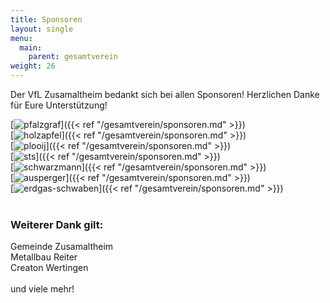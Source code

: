 ```yaml
---
title: Sponsoren
layout: single
menu:
  main:
    parent: gesamtverein
weight: 26
---
```


Der VfL Zusamaltheim bedankt sich bei allen Sponsoren! Herzlichen Danke für Eure Unterstützung!

[![pfalzgraf](/images/Sponsoren/pfalzgraf_3.jpg)]({{< ref "/gesamtverein/sponsoren.md" >}})<br>
[![holzapfel](/images/Sponsoren/holzapfel_3.jpg)]({{< ref "/gesamtverein/sponsoren.md" >}})<br>
[![plooij](/images/Sponsoren/Plooij_3.jpg)]({{< ref "/gesamtverein/sponsoren.md" >}})<br>
[![sts](/images/Sponsoren/sts_3.jpg)]({{< ref "/gesamtverein/sponsoren.md" >}})<br>
[![schwarzmann](/images/Sponsoren/Schwarzmann_3.jpg)]({{< ref "/gesamtverein/sponsoren.md" >}})<br>
[![ausperger](/images/Sponsoren/ausperger_3.jpg)]({{< ref "/gesamtverein/sponsoren.md" >}})<br>
[![erdgas-schwaben](/images/Sponsoren/erdgas_schwaben.jpg)]({{< ref "/gesamtverein/sponsoren.md" >}})<br>
<br>
### Weiterer Dank gilt:<br>
Gemeinde Zusamaltheim<br>
Metallbau Reiter<br>
Creaton Wertingen<br>
<br>
und viele mehr!